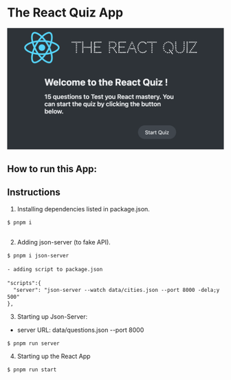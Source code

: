 # The React Quiz App

![screenshoot](./public/the-react-quiz.png)


## How to run this App:

## Instructions

1. Installing dependencies listed in package.json.

```
$ pnpm i 
 
```
2. Adding json-server (to fake API).

```
$ pnpm i json-server

- adding script to package.json

"scripts":{
  "server": "json-server --watch data/cities.json --port 8000 -dela;y 500"
},

```


3. Starting up Json-Server:
 - server URL: data/questions.json --port 8000

```
$ pnpm run server 
```


4. Starting up the React App 

```
$ pnpm run start
```

